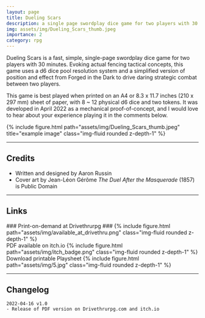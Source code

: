 ```yaml
---
layout: page
title: Dueling Scars
description: a single page swordplay dice game for two players with 30 minutes, released April 2022
img: assets/img/Dueling_Scars_thumb.jpeg
importance: 2
category: rpg
---
```


<div class="row justify-content-sm-center">
    <div class="col-sm-8 mt-3 mt-md-0">
        <p>Dueling Scars is a fast, simple, single-page swordplay dice game for two players with 30 minutes. Evoking actual fencing tactical concepts, this game uses a d6 dice pool resolution system and a simplified version of position and effect from Forged in the Dark to drive daring strategic combat between two players.</p>
        <p>This game is best played when printed on an A4 or 8.3 x 11.7 inches (210 x 297 mm)​ sheet of paper, with 8 ~ 12 physical d6 dice and two tokens. It was developed in April 2022 as a mechanical proof-of-concept, and  I would love to hear about your experience playing it in the comments below.</p>
    </div>
    <div class="col-sm-4 mt-3 mt-md-0">
        {% include figure.html path="assets/img/Dueling_Scars_thumb.jpeg" title="example image" class="img-fluid rounded z-depth-1" %}
    </div>
</div>

---

## Credits

- Written and designed by Aaron Russin
- Cover art by Jean-Léon Gérôme _The Duel After the Masquerade_ (1857) is Public Domain

---

## Links

<div class="row">
    <div class="col-sm mt-3 mt-md-0">
        ### Print-on-demand at Drivethrurpg
        ### {% include figure.html path="assets/img/available_at_drivethru.png" class="img-fluid rounded z-depth-1" %}
    </div>
    <div class="col-sm mt-3 mt-md-0">
        PDF available on itch.io
        {% include figure.html path="assets/img/itch_badge.png" class="img-fluid rounded z-depth-1" %}
    </div>
    <div class="col-sm mt-3 mt-md-0">
        Download printable Playsheet
        {% include figure.html path="assets/img/5.jpg" class="img-fluid rounded z-depth-1" %}
    </div>
</div>

---

## Changelog

```
2022-04-16 v1.0
- Release of PDF version on Drivethrurpg.com and itch.io
```
